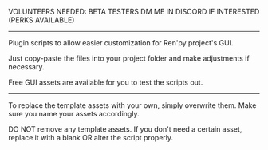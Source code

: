 VOLUNTEERS NEEDED: BETA TESTERS
DM ME IN DISCORD IF INTERESTED (PERKS AVAILABLE)

__________

Plugin scripts to allow easier customization for Ren'py project's GUI.

Just copy-paste the files into your project folder and make adjustments if necessary.

Free GUI assets are available for you to test the scripts out.

__________

To replace the template assets with your own, simply overwrite them. Make sure you name your assets accordingly.

DO NOT remove any template assets. If you don't need a certain asset, replace it with a blank OR alter the script properly.
